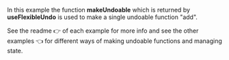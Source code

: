 In this example the function **makeUndoable** which is returned by **useFlexibleUndo** is used to make a single undoable function "add".

See the readme 👉 of each example for more info and see the other examples 👈 for different ways of making undoable functions and managing state.

